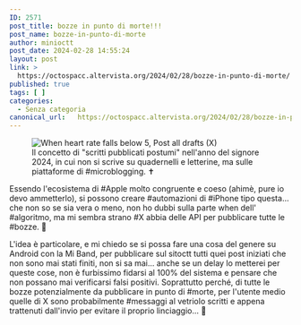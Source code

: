 ```yaml
---
ID: 2571
post_title: bozze in punto di morte!!!
post_name: bozze-in-punto-di-morte
author: minioctt
post_date: 2024-02-28 14:55:24
layout: post
link: >
  https://octospacc.altervista.org/2024/02/28/bozze-in-punto-di-morte/
published: true
tags: [ ]
categories:
  - Senza categoria
canonical_url:   https://octospacc.altervista.org/2024/02/28/bozze-in-punto-di-morte/
---
```

<!-- wp:image {"id":2570,"sizeSlug":"large","linkDestination":"none"} -->
<figure class="wp-block-image size-large"><img src="{{site.cdnurl}}/assets/uploads/2024/02/20240228_0745212129419249701388949-960x840.jpg" alt="When heart rate falls below 5, Post all drafts (X)" class="wp-image-2570"/><figcaption class="wp-element-caption">Il concetto di "scritti pubblicati postumi" nell'anno del signore 2024, in cui non si scrive su quadernelli e letterine, ma sulle piattaforme di #microblogging. ✝️</figcaption></figure>
<!-- /wp:image -->

<!-- wp:paragraph -->
<p></p>
<!-- /wp:paragraph -->

<!-- wp:paragraph -->
<p>Essendo l'ecosistema di #Apple molto congruente e coeso (ahimè, pure io devo ammetterlo), si possono creare #automazioni di #iPhone tipo questa... che non so se sia vera o meno, non ho dubbi sulla parte when dell' #algoritmo, ma mi sembra strano #X abbia delle API per pubblicare tutte le #bozze. 🤨</p>
<!-- /wp:paragraph -->

<!-- wp:paragraph -->
<p>L'idea è particolare, e mi chiedo se si possa fare una cosa del genere su Android con la Mi Band, per pubblicare sul sitoctt tutti quei post iniziati che non sono mai stati finiti, non si sa mai... anche se un delay lo metterei per queste cose, non è furbissimo fidarsi al 100% del sistema e pensare che non possano mai verificarsi falsi positivi. Soprattutto perché, di tutte le bozze potenzialmente da pubblicare in punto di #morte, per l'utente medio quelle di X sono probabilmente #messaggi al vetriolo scritti e appena trattenuti dall'invio per evitare il proprio linciaggio... 🤖</p>
<!-- /wp:paragraph -->